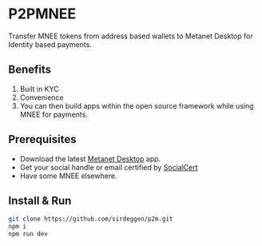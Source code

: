 # P2PMNEE

Transfer MNEE tokens from address based wallets to Metanet Desktop for Identity based payments.

## Benefits

1. Built in KYC
2. Convenience
3. You can then build apps within the open source framework while using MNEE for payments.

## Prerequisites

- Download the latest [Metanet Desktop](https://metanet.bsvb.tech) app.
- Get your social handle or email certified by [SocialCert](https://socialcert.net)
- Have some MNEE elsewhere.

## Install & Run
```bash
git clone https://github.com/sirdeggen/p2m.git
npm i
npm run dev
```